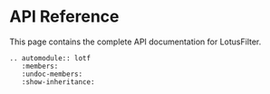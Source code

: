 # API Reference

This page contains the complete API documentation for LotusFilter.

```{eval-rst}
.. automodule:: lotf
   :members:
   :undoc-members:
   :show-inheritance:
```
